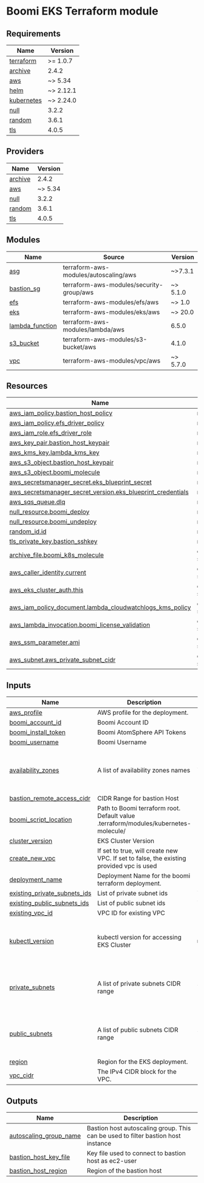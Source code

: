 <!-- BEGIN_TF_DOCS -->
# Boomi EKS Terraform module

## Requirements

| Name | Version |
|------|---------|
| <a name="requirement_terraform"></a> [terraform](#requirement\_terraform) | >= 1.0.7 |
| <a name="requirement_archive"></a> [archive](#requirement\_archive) | 2.4.2 |
| <a name="requirement_aws"></a> [aws](#requirement\_aws) | ~> 5.34 |
| <a name="requirement_helm"></a> [helm](#requirement\_helm) | ~> 2.12.1 |
| <a name="requirement_kubernetes"></a> [kubernetes](#requirement\_kubernetes) | ~> 2.24.0 |
| <a name="requirement_null"></a> [null](#requirement\_null) | 3.2.2 |
| <a name="requirement_random"></a> [random](#requirement\_random) | 3.6.1 |
| <a name="requirement_tls"></a> [tls](#requirement\_tls) | 4.0.5 |

## Providers

| Name | Version |
|------|---------|
| <a name="provider_archive"></a> [archive](#provider\_archive) | 2.4.2 |
| <a name="provider_aws"></a> [aws](#provider\_aws) | ~> 5.34 |
| <a name="provider_null"></a> [null](#provider\_null) | 3.2.2 |
| <a name="provider_random"></a> [random](#provider\_random) | 3.6.1 |
| <a name="provider_tls"></a> [tls](#provider\_tls) | 4.0.5 |

## Modules

| Name | Source | Version |
|------|--------|---------|
| <a name="module_asg"></a> [asg](#module\_asg) | terraform-aws-modules/autoscaling/aws | ~>7.3.1 |
| <a name="module_bastion_sg"></a> [bastion\_sg](#module\_bastion\_sg) | terraform-aws-modules/security-group/aws | ~> 5.1.0 |
| <a name="module_efs"></a> [efs](#module\_efs) | terraform-aws-modules/efs/aws | ~> 1.0 |
| <a name="module_eks"></a> [eks](#module\_eks) | terraform-aws-modules/eks/aws | ~> 20.0 |
| <a name="module_lambda_function"></a> [lambda\_function](#module\_lambda\_function) | terraform-aws-modules/lambda/aws | 6.5.0 |
| <a name="module_s3_bucket"></a> [s3\_bucket](#module\_s3\_bucket) | terraform-aws-modules/s3-bucket/aws | 4.1.0 |
| <a name="module_vpc"></a> [vpc](#module\_vpc) | terraform-aws-modules/vpc/aws | ~> 5.7.0 |

## Resources

| Name | Type |
|------|------|
| [aws_iam_policy.bastion_host_policy](https://registry.terraform.io/providers/hashicorp/aws/latest/docs/resources/iam_policy) | resource |
| [aws_iam_policy.efs_driver_policy](https://registry.terraform.io/providers/hashicorp/aws/latest/docs/resources/iam_policy) | resource |
| [aws_iam_role.efs_driver_role](https://registry.terraform.io/providers/hashicorp/aws/latest/docs/resources/iam_role) | resource |
| [aws_key_pair.bastion_host_keypair](https://registry.terraform.io/providers/hashicorp/aws/latest/docs/resources/key_pair) | resource |
| [aws_kms_key.lambda_kms_key](https://registry.terraform.io/providers/hashicorp/aws/latest/docs/resources/kms_key) | resource |
| [aws_s3_object.bastion_host_keypair](https://registry.terraform.io/providers/hashicorp/aws/latest/docs/resources/s3_object) | resource |
| [aws_s3_object.boomi_molecule](https://registry.terraform.io/providers/hashicorp/aws/latest/docs/resources/s3_object) | resource |
| [aws_secretsmanager_secret.eks_blueprint_secret](https://registry.terraform.io/providers/hashicorp/aws/latest/docs/resources/secretsmanager_secret) | resource |
| [aws_secretsmanager_secret_version.eks_blueprint_credentials](https://registry.terraform.io/providers/hashicorp/aws/latest/docs/resources/secretsmanager_secret_version) | resource |
| [aws_sqs_queue.dlq](https://registry.terraform.io/providers/hashicorp/aws/latest/docs/resources/sqs_queue) | resource |
| [null_resource.boomi_deploy](https://registry.terraform.io/providers/hashicorp/null/3.2.2/docs/resources/resource) | resource |
| [null_resource.boomi_undeploy](https://registry.terraform.io/providers/hashicorp/null/3.2.2/docs/resources/resource) | resource |
| [random_id.id](https://registry.terraform.io/providers/hashicorp/random/3.6.1/docs/resources/id) | resource |
| [tls_private_key.bastion_sshkey](https://registry.terraform.io/providers/hashicorp/tls/4.0.5/docs/resources/private_key) | resource |
| [archive_file.boomi_k8s_molecule](https://registry.terraform.io/providers/hashicorp/archive/2.4.2/docs/data-sources/file) | data source |
| [aws_caller_identity.current](https://registry.terraform.io/providers/hashicorp/aws/latest/docs/data-sources/caller_identity) | data source |
| [aws_eks_cluster_auth.this](https://registry.terraform.io/providers/hashicorp/aws/latest/docs/data-sources/eks_cluster_auth) | data source |
| [aws_iam_policy_document.lambda_cloudwatchlogs_kms_policy](https://registry.terraform.io/providers/hashicorp/aws/latest/docs/data-sources/iam_policy_document) | data source |
| [aws_lambda_invocation.boomi_license_validation](https://registry.terraform.io/providers/hashicorp/aws/latest/docs/data-sources/lambda_invocation) | data source |
| [aws_ssm_parameter.ami](https://registry.terraform.io/providers/hashicorp/aws/latest/docs/data-sources/ssm_parameter) | data source |
| [aws_subnet.aws_private_subnet_cidr](https://registry.terraform.io/providers/hashicorp/aws/latest/docs/data-sources/subnet) | data source |

## Inputs

| Name | Description | Type | Default | Required |
|------|-------------|------|---------|:--------:|
| <a name="input_aws_profile"></a> [aws\_profile](#input\_aws\_profile) | AWS profile for the deployment. | `string` | n/a | yes |
| <a name="input_boomi_account_id"></a> [boomi\_account\_id](#input\_boomi\_account\_id) | Boomi Account ID | `string` | n/a | yes |
| <a name="input_boomi_install_token"></a> [boomi\_install\_token](#input\_boomi\_install\_token) | Boomi AtomSphere API Tokens | `string` | n/a | yes |
| <a name="input_boomi_username"></a> [boomi\_username](#input\_boomi\_username) | Boomi Username | `string` | n/a | yes |
| <a name="input_availability_zones"></a> [availability\_zones](#input\_availability\_zones) | A list of availability zones names | `list` | <pre>[<br>  "us-east-2a",<br>  "us-east-2b",<br>  "us-east-2c"<br>]</pre> | no |
| <a name="input_bastion_remote_access_cidr"></a> [bastion\_remote\_access\_cidr](#input\_bastion\_remote\_access\_cidr) | CIDR Range for bastion Host | `string` | `"0.0.0.0/0"` | no |
| <a name="input_boomi_script_location"></a> [boomi\_script\_location](#input\_boomi\_script\_location) | Path to Boomi terraform root. Default value .terraform/modules/kubernetes-molecule/ | `string` | `""` | no |
| <a name="input_cluster_version"></a> [cluster\_version](#input\_cluster\_version) | EKS Cluster Version | `string` | `"1.28"` | no |
| <a name="input_create_new_vpc"></a> [create\_new\_vpc](#input\_create\_new\_vpc) | If set to true, will create new VPC. If set to false, the existing provided vpc is used | `bool` | `true` | no |
| <a name="input_deployment_name"></a> [deployment\_name](#input\_deployment\_name) | Deployment Name for the boomi terraform deployment. | `string` | `"boomi-eks-blueprint"` | no |
| <a name="input_existing_private_subnets_ids"></a> [existing\_private\_subnets\_ids](#input\_existing\_private\_subnets\_ids) | List of private subnet ids | `list` | `[]` | no |
| <a name="input_existing_public_subnets_ids"></a> [existing\_public\_subnets\_ids](#input\_existing\_public\_subnets\_ids) | List of public subnet ids | `list` | `[]` | no |
| <a name="input_existing_vpc_id"></a> [existing\_vpc\_id](#input\_existing\_vpc\_id) | VPC ID for existing VPC | `string` | `""` | no |
| <a name="input_kubectl_version"></a> [kubectl\_version](#input\_kubectl\_version) | kubectl version for accessing EKS Cluster | `map` | <pre>{<br>  "1.28": "1.28.8/2024-04-19",<br>  "1.29": "1.29.3/2024-04-19",<br>  "1.3": "1.30.0/2024-05-12"<br>}</pre> | no |
| <a name="input_private_subnets"></a> [private\_subnets](#input\_private\_subnets) | A list of private subnets CIDR range | `list` | <pre>[<br>  "10.0.0.0/19",<br>  "10.0.32.0/19",<br>  "10.0.64.0/19"<br>]</pre> | no |
| <a name="input_public_subnets"></a> [public\_subnets](#input\_public\_subnets) | A list of public subnets CIDR range | `list` | <pre>[<br>  "10.0.128.0/20",<br>  "10.0.144.0/20",<br>  "10.0.160.0/20"<br>]</pre> | no |
| <a name="input_region"></a> [region](#input\_region) | Region for the EKS deployment. | `string` | `"us-east-2"` | no |
| <a name="input_vpc_cidr"></a> [vpc\_cidr](#input\_vpc\_cidr) | The IPv4 CIDR block for the VPC. | `string` | `"10.0.0.0/16"` | no |

## Outputs

| Name | Description |
|------|-------------|
| <a name="output_autoscaling_group_name"></a> [autoscaling\_group\_name](#output\_autoscaling\_group\_name) | Bastion host autoscaling group. This can be used to filter bastion host instance |
| <a name="output_bastion_host_key_file"></a> [bastion\_host\_key\_file](#output\_bastion\_host\_key\_file) | Key file used to connect to bastion host as ec2-user |
| <a name="output_bastion_host_region"></a> [bastion\_host\_region](#output\_bastion\_host\_region) | Region of the bastion host |
<!-- END_TF_DOCS -->